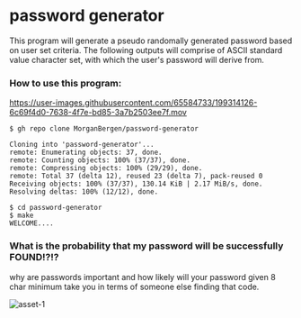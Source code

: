 # password generator
This program will generate a pseudo randomally generated password based on user set criteria.  The following outputs will comprise of ASCII standard value character set, with which the user's password will derive from.

### How to use this program:

https://user-images.githubusercontent.com/65584733/199314126-6c69f4d0-7638-4f7e-bd85-3a7b2503ee7f.mov

```CLI
$ gh repo clone MorganBergen/password-generator

Cloning into 'password-generator'...
remote: Enumerating objects: 37, done.
remote: Counting objects: 100% (37/37), done.
remote: Compressing objects: 100% (29/29), done.
remote: Total 37 (delta 12), reused 23 (delta 7), pack-reused 0
Receiving objects: 100% (37/37), 130.14 KiB | 2.17 MiB/s, done.
Resolving deltas: 100% (12/12), done.

$ cd password-generator
$ make
WELCOME....
```

### What is the probability that my password will be successfully FOUND!?!?
why are passwords important and how likely will your password given 8 char minimum take you in terms of someone else finding that code. 


![asset-1](https://user-images.githubusercontent.com/65584733/199307722-8c5e8b89-2d19-46fd-8205-298fa7ce72e2.jpg)
